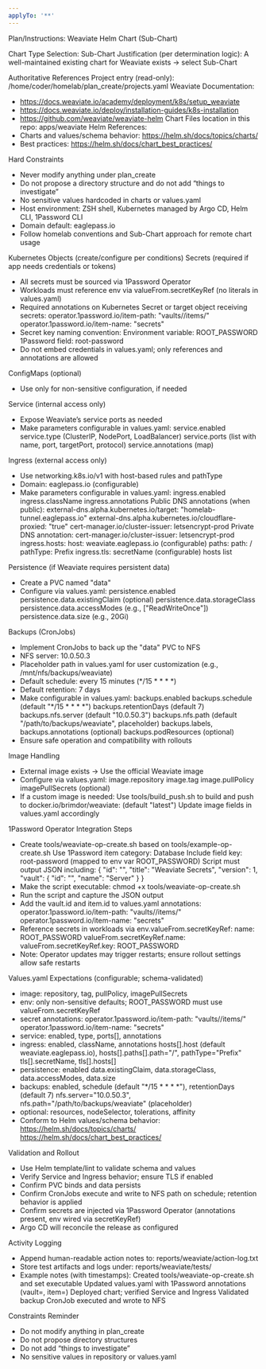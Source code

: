 ```yaml
---
applyTo: '**'
---
```

Plan/Instructions: Weaviate Helm Chart (Sub-Chart)

Chart Type
Selection: Sub-Chart
Justification (per determination logic): A well-maintained existing chart for Weaviate exists → select Sub-Chart

Authoritative References
Project entry (read-only): /home/coder/homelab/plan_create/projects.yaml
Weaviate Documentation:
- https://docs.weaviate.io/academy/deployment/k8s/setup_weaviate
- https://docs.weaviate.io/deploy/installation-guides/k8s-installation
- https://github.com/weaviate/weaviate-helm
Chart Files location in this repo: apps/weaviate
Helm References:
- Charts and values/schema behavior: https://helm.sh/docs/topics/charts/
- Best practices: https://helm.sh/docs/chart_best_practices/

Hard Constraints
- Never modify anything under plan_create
- Do not propose a directory structure and do not add “things to investigate”
- No sensitive values hardcoded in charts or values.yaml
- Host environment: ZSH shell, Kubernetes managed by Argo CD, Helm CLI, 1Password CLI
- Domain default: eaglepass.io
- Follow homelab conventions and Sub-Chart approach for remote chart usage

Kubernetes Objects (create/configure per conditions)
Secrets (required if app needs credentials or tokens)
- All secrets must be sourced via 1Password Operator
- Workloads must reference env via valueFrom.secretKeyRef (no literals in values.yaml)
- Required annotations on Kubernetes Secret or target object receiving secrets:
  operator.1password.io/item-path: "vaults/<vault-id>/items/<item-id>"
  operator.1password.io/item-name: "secrets"
- Secret key naming convention:
  Environment variable: ROOT_PASSWORD
  1Password field: root-password
- Do not embed credentials in values.yaml; only references and annotations are allowed

ConfigMaps (optional)
- Use only for non-sensitive configuration, if needed

Service (internal access only)
- Expose Weaviate’s service ports as needed
- Make parameters configurable in values.yaml:
  service.enabled
  service.type (ClusterIP, NodePort, LoadBalancer)
  service.ports (list with name, port, targetPort, protocol)
  service.annotations (map)

Ingress (external access only)
- Use networking.k8s.io/v1 with host-based rules and pathType
- Domain: eaglepass.io (configurable)
- Make parameters configurable in values.yaml:
  ingress.enabled
  ingress.className
  ingress.annotations
    Public DNS annotations (when public):
      external-dns.alpha.kubernetes.io/target: "homelab-tunnel.eaglepass.io"
      external-dns.alpha.kubernetes.io/cloudflare-proxied: "true"
      cert-manager.io/cluster-issuer: letsencrypt-prod
    Private DNS annotation:
      cert-manager.io/cluster-issuer: letsencrypt-prod
  ingress.hosts:
    host: weaviate.eaglepass.io (configurable)
    paths:
      path: /
      pathType: Prefix
  ingress.tls:
    secretName (configurable)
    hosts list

Persistence (if Weaviate requires persistent data)
- Create a PVC named "data"
- Configure via values.yaml:
  persistence.enabled
  persistence.data.existingClaim (optional)
  persistence.data.storageClass
  persistence.data.accessModes (e.g., ["ReadWriteOnce"])
  persistence.data.size (e.g., 20Gi)

Backups (CronJobs)
- Implement CronJobs to back up the "data" PVC to NFS
- NFS server: 10.0.50.3
- Placeholder path in values.yaml for user customization (e.g., /mnt/nfs/backups/weaviate)
- Default schedule: every 15 minutes (*/15 * * * *)
- Default retention: 7 days
- Make configurable in values.yaml:
  backups.enabled
  backups.schedule (default "*/15 * * * *")
  backups.retentionDays (default 7)
  backups.nfs.server (default "10.0.50.3")
  backups.nfs.path (default "/path/to/backups/weaviate", placeholder)
  backups.labels, backups.annotations (optional)
  backups.podResources (optional)
- Ensure safe operation and compatibility with rollouts

Image Handling
- External image exists → Use the official Weaviate image
- Configure via values.yaml:
  image.repository
  image.tag
  image.pullPolicy
  imagePullSecrets (optional)
- If a custom image is needed:
  Use tools/build_push.sh to build and push to docker.io/brimdor/weaviate:<tag> (default "latest")
  Update image fields in values.yaml accordingly

1Password Operator Integration Steps
- Create tools/weaviate-op-create.sh based on tools/example-op-create.sh
  Use 1Password item category: Database
  Include field key: root-password (mapped to env var ROOT_PASSWORD)
  Script must output JSON including:
    {
      "id": "<item-id>",
      "title": "Weaviate Secrets",
      "version": 1,
      "vault": {
        "id": "<vault-id>",
        "name": "Server"
      }
    }
- Make the script executable:
  chmod +x tools/weaviate-op-create.sh
- Run the script and capture the JSON output
- Add the vault.id and item.id to values.yaml annotations:
  operator.1password.io/item-path: "vaults/<vault-id>/items/<item-id>"
  operator.1password.io/item-name: "secrets"
- Reference secrets in workloads via env.valueFrom.secretKeyRef:
  name: ROOT_PASSWORD
  valueFrom.secretKeyRef.name: <k8s-secret-name>
  valueFrom.secretKeyRef.key: ROOT_PASSWORD
- Note: Operator updates may trigger restarts; ensure rollout settings allow safe restarts

Values.yaml Expectations (configurable; schema-validated)
- image:
  repository, tag, pullPolicy, imagePullSecrets
- env:
  only non-sensitive defaults; ROOT_PASSWORD must use valueFrom.secretKeyRef
- secret annotations:
  operator.1password.io/item-path: "vaults/<vault-id>/items/<item-id>"
  operator.1password.io/item-name: "secrets"
- service:
  enabled, type, ports[], annotations
- ingress:
  enabled, className, annotations
  hosts[].host (default weaviate.eaglepass.io), hosts[].paths[].path="/", pathType="Prefix"
  tls[].secretName, tls[].hosts[]
- persistence:
  enabled
  data.existingClaim, data.storageClass, data.accessModes, data.size
- backups:
  enabled, schedule (default "*/15 * * * *"), retentionDays (default 7)
  nfs.server="10.0.50.3", nfs.path="/path/to/backups/weaviate" (placeholder)
- optional:
  resources, nodeSelector, tolerations, affinity
- Conform to Helm values/schema behavior:
  https://helm.sh/docs/topics/charts/
  https://helm.sh/docs/chart_best_practices/

Validation and Rollout
- Use Helm template/lint to validate schema and values
- Verify Service and Ingress behavior; ensure TLS if enabled
- Confirm PVC binds and data persists
- Confirm CronJobs execute and write to NFS path on schedule; retention behavior is applied
- Confirm secrets are injected via 1Password Operator (annotations present, env wired via secretKeyRef)
- Argo CD will reconcile the release as configured

Activity Logging
- Append human-readable action notes to: reports/weaviate/action-log.txt
- Store test artifacts and logs under: reports/weaviate/tests/
- Example notes (with timestamps):
  Created tools/weaviate-op-create.sh and set executable
  Updated values.yaml with 1Password annotations (vault=<vault-id>, item=<item-id>)
  Deployed chart; verified Service and Ingress
  Validated backup CronJob executed and wrote to NFS

Constraints Reminder
- Do not modify anything in plan_create
- Do not propose directory structures
- Do not add “things to investigate”
- No sensitive values in repository or values.yaml